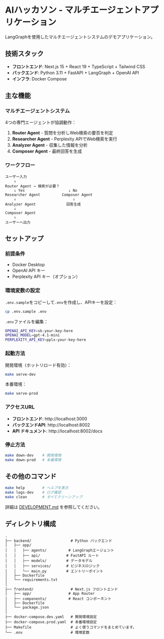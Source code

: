 # AIハッカソン - マルチエージェントアプリケーション

LangGraphを使用したマルチエージェントシステムのデモアプリケーション。

## 技術スタック

- **フロントエンド**: Next.js 15 + React 19 + TypeScript + Tailwind CSS
- **バックエンド**: Python 3.11 + FastAPI + LangGraph + OpenAI API
- **インフラ**: Docker Compose

## 主な機能

### マルチエージェントシステム

4つの専門エージェントが協調動作：

1. **Router Agent** - 質問を分析しWeb検索の要否を判定
2. **Researcher Agent** - Perplexity APIでWeb検索を実行
3. **Analyzer Agent** - 収集した情報を分析
4. **Composer Agent** - 最終回答を生成

### ワークフロー

```
ユーザー入力
    ↓
Router Agent → 検索が必要？
    ↓ Yes                    ↓ No
Researcher Agent          Composer Agent
    ↓                          ↓
Analyzer Agent              回答生成
    ↓
Composer Agent
    ↓
ユーザーへ出力
```

## セットアップ

### 前提条件

- Docker Desktop
- OpenAI API キー
- Perplexity API キー（オプション）

### 環境変数の設定

`.env.sample`をコピーして`.env`を作成し、APIキーを設定：

```bash
cp .env.sample .env
```

`.env`ファイルを編集：

```bash
OPENAI_API_KEY=sk-your-key-here
OPENAI_MODEL=gpt-4.1-mini
PERPLEXITY_API_KEY=pplx-your-key-here
```

### 起動方法

開発環境（ホットリロード有効）：

```bash
make serve-dev
```

本番環境：

```bash
make serve-prod
```

### アクセスURL

- **フロントエンド**: http://localhost:3000
- **バックエンドAPI**: http://localhost:8002
- **API ドキュメント**: http://localhost:8002/docs

### 停止方法

```bash
make down-dev    # 開発環境
make down-prod   # 本番環境
```

## その他のコマンド

```bash
make help        # ヘルプを表示
make logs-dev    # ログ確認
make clean       # すべてクリーンアップ
```

詳細は [DEVELOPMENT.md](./DEVELOPMENT.md) を参照してください。

## ディレクトリ構成

```
.
├── backend/                  # Python バックエンド
│   ├── app/
│   │   ├── agents/          # LangGraphエージェント
│   │   ├── api/            # FastAPI ルート
│   │   ├── models/         # データモデル
│   │   ├── services/       # ビジネスロジック
│   │   └── main.py         # エントリーポイント
│   ├── Dockerfile
│   └── requirements.txt
│
├── frontend/                 # Next.js フロントエンド
│   ├── app/                 # App Router
│   ├── components/          # React コンポーネント
│   ├── Dockerfile
│   └── package.json
│
├── docker-compose.dev.yaml   # 開発環境設定
├── docker-compose.prod.yaml  # 本番環境設定
├── Makefile                  # よく使うコマンドをまとめています。
└── .env                      # 環境変数
```
